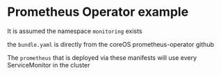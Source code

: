 # Prometheus Operator example

It is assumed the namespace `monitoring` exists

the `bundle.yaml` is directly from the coreOS prometheus-operator github

The `prometheus` that is deployed via these manifests will use every ServiceMonitor in the cluster
